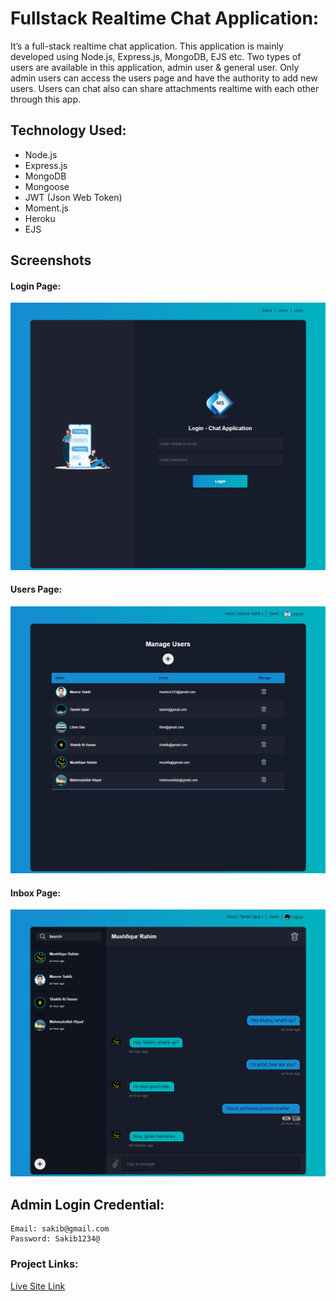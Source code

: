 # Fullstack Realtime Chat Application:

It’s a full-stack realtime chat application. This application is mainly developed using Node.js, Express.js, MongoDB, EJS etc. Two types of users are available in this application, admin user & general user. Only admin users can access the users page and have the authority to add new users. Users can chat also can share attachments realtime with each other through this app.

## Technology Used:

- Node.js
- Express.js
- MongoDB
- Mongoose
- JWT (Json Web Token)
- Moment.js
- Heroku
- EJS

## Screenshots

#### Login Page:

![loginPage](https://github.com/masrur-sakib/fullstack-realtime-chat-application/blob/main/screenshots/loginPage.png?raw=true)

#### Users Page:

![usersPage](https://github.com/masrur-sakib/fullstack-realtime-chat-application/blob/main/screenshots/usersPage.png?raw=true)

#### Inbox Page:

![inboxPage](https://github.com/masrur-sakib/fullstack-realtime-chat-application/blob/main/screenshots/inboxPage.png?raw=true)

## Admin Login Credential:

```
Email: sakib@gmail.com
Password: Sakib1234@
```

### Project Links:

<a  target="_blank" href="https://realtime-chat-application-tcda.onrender.com/">Live Site Link</a>
